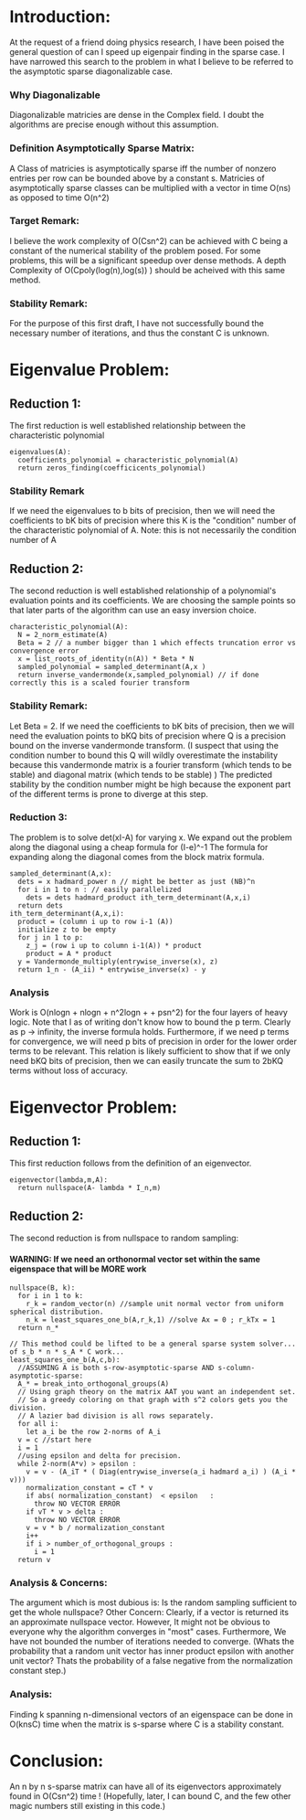 # Introduction:
At the request of a friend doing physics research,
I have been poised the general question of can I speed up eigenpair finding in the sparse case.
I have narrowed this search to the problem in what I believe to be referred to the asymptotic sparse diagonalizable case.

### Why Diagonalizable
Diagonalizable matricies are dense in the Complex field.
I doubt the algorithms are precise enough without this assumption.

### Definition Asymptotically Sparse Matrix:
A Class of matricies is asymptotically sparse 
iff the number of nonzero entries per row can be bounded above by a constant s.
Matricies of asymptotically sparse classes can be multiplied with a vector in time O(ns)
as opposed to time O(n^2)
### Target Remark: 
I believe the work complexity of O(Csn^2) can be achieved with C 
being a constant of the numerical stability of the problem posed. 
For some problems, this will be a significant speedup over dense methods.
A depth Complexity of O(Cpoly(log(n),log(s)) ) should be acheived with this same method.
### Stability Remark:
For the purpose of this first draft, 
I have not successfully bound the necessary number of iterations,
and thus the constant C is unknown.

# Eigenvalue Problem:
## Reduction 1:
The first reduction is well established relationship between the characteristic polynomial
```
eigenvalues(A):
  coefficients_polynomial = characteristic_polynomial(A)
  return zeros_finding(coefficicents_polynomial)
```
### Stability Remark
If we need the eigenvalues to b bits of precision,
then we will need the coefficients to bK bits of precision where this K is the "condition" number of the characteristic polynomial of A.
Note: this is not necessarily the condition number of A

## Reduction 2:
The second reduction is well established relationship of a polynomial's evaluation points and its coefficients.
We are choosing the sample points so that later parts of the algorithm can use an easy inversion choice.
```
characteristic_polynomial(A):
  N = 2_norm_estimate(A)
  Beta = 2 // a number bigger than 1 which effects truncation error vs convergence error
  x = list_roots_of_identity(n(A)) * Beta * N
  sampled_polynomial = sampled_determinant(A,x )
  return inverse_vandermonde(x,sampled_polynomial) // if done correctly this is a scaled fourier transform
```
### Stability Remark:
Let Beta = 2.
If we need the coefficients to bK bits of precision, 
then we will need the evaluation points to bKQ bits of precision
where Q is a precision bound on the inverse vandermonde transform.
(I suspect that using the condition number to bound this Q 
will wildly overestimate the instability because this vandermonde matrix is a fourier transform 
(which tends to be stable) and diagonal matrix (which tends to be stable) ) 
The predicted stability by the condition number might be high
because the exponent part of the different terms is prone to diverge at this step.

### Reduction 3:
The problem is to solve det(xI-A) for varying x.
We expand out the problem along the diagonal using a cheap formula for (I-e)^-1
The formula for expanding along the diagonal comes from the block matrix formula.
```
sampled_determinant(A,x):
  dets = x hadmard_power n // might be better as just (NB)^n
  for i in 1 to n : // easily parallelized
    dets = dets hadmard_product ith_term_determinant(A,x,i) 
  return dets
ith_term_determinant(A,x,i):
  product = (column i up to row i-1 (A))
  initialize z to be empty
  for j in 1 to p:
    z_j = (row i up to column i-1(A)) * product
    product = A * product
  y = Vandermonde_multiply(entrywise_inverse(x), z)
  return 1_n - (A_ii) * entrywise_inverse(x) - y
```
### Analysis
Work is O(nlogn + nlogn + n^2logn +  + psn^2) for the four layers of heavy logic.
Note that I as of writing don't know how to bound the p term.
Clearly as p -> infinity, the inverse formula holds.
Furthermore, if we need p terms for convergence,
we will need p bits of precision in order for the lower order terms to be relevant.
This relation is likely sufficient to show that if we only need bKQ bits of precision,
then we can easily truncate the sum to 2bKQ terms without loss of accuracy.

# Eigenvector Problem:
## Reduction 1:
This first reduction follows from the definition of an eigenvector.
```
eigenvector(lambda,m,A):
  return nullspace(A- lambda * I_n,m)
```
## Reduction 2:
The second reduction is from nullspace to random sampling:
#### WARNING: If we need an orthonormal vector set within the same eigenspace that will be MORE work
```
nullspace(B, k):
  for i in 1 to k:
    r_k = random_vector(n) //sample unit normal vector from uniform spherical distribution.
    n_k = least_squares_one_b(A,r_k,1) //solve Ax = 0 ; r_kTx = 1
  return n_*

// This method could be lifted to be a general sparse system solver... of s_b * n * s_A * C work...
least_squares_one_b(A,c,b):
  //ASSUMING A is both s-row-asymptotic-sparse AND s-column-asymptotic-sparse:
  A_* = break_into_orthogonal_groups(A)
  // Using graph theory on the matrix AAT you want an independent set.
  // So a greedy coloring on that graph with s^2 colors gets you the division.
  // A lazier bad division is all rows separately.
  for all i:
    let a_i be the row 2-norms of A_i
  v = c //start here
  i = 1
  //using epsilon and delta for precision.
  while 2-norm(A*v) > epsilon :
    v = v - (A_iT * ( Diag(entrywise_inverse(a_i hadmard a_i) ) (A_i * v)))
    normalization_constant = cT * v
    if abs( normalization_constant)  < epsilon   :
      throw NO VECTOR ERROR
    if vT * v > delta :
      throw NO VECTOR ERROR
    v = v * b / normalization_constant
    i++
    if i > number_of_orthogonal_groups :
      i = 1
  return v 
```
### Analysis & Concerns:
The argument which is most dubious is:
Is the random sampling sufficient to get the whole nullspace?
Other Concern:
Clearly, if a vector is returned its an approximate nullspace vector.
However, It might not be obvious to everyone why the algorithm converges in "most" cases.
Furthermore, We have not bounded the number of iterations needed to converge.
(Whats the probability that a random unit vector has inner product epsilon with another unit vector?
Thats the probability of a false negative from the normalization constant step.)
### Analysis:
Finding k spanning n-dimensional vectors of an eigenspace can be done in O(knsC) time when the matrix is s-sparse where C is a stability constant.
 
# Conclusion:
An n by n s-sparse matrix can have all of its eigenvectors approximately found in O(Csn^2) time !
(Hopefully, later, I can bound C, and the few other magic numbers still existing in this code.)
